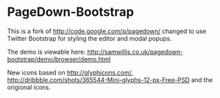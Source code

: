 PageDown-Bootstrap
==================

This is a fork of http://code.google.com/p/pagedown/ changed to use Twitter Bootstrap for styling the editor and modal popups.

The demo is viewable here: http://samwillis.co.uk/pagedown-bootstrap/demo/browser/demo.html

New icons based on http://glyphicons.com/, http://dribbble.com/shots/365544-Mini-glyphs-12-px-Free-PSD and the origional icons.
